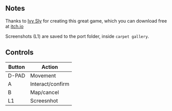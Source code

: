 ## Notes

Thanks to [Ivy Sly](https://ivysly.com) for creating this great game, which you can download free at [itch.io](https://ivysly.itch.io/carpetgallery)

Screenshots (L1) are saved to the port folder, inside `carpet gallery`.


## Controls

| Button  | Action           |
| ------- | ---------------- |
| D-PAD   | Movement         |
| A       | Interact/confirm |
| B       | Map/cancel       |
| L1      | Screesnhot       |
